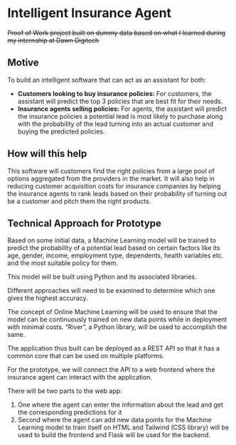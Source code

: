 # Intelligent Insurance Agent

~~Proof of Work project built on dummy data based on what I learned during my internship at Dawn Digitech~~

## Motive
To build an intelligent software that can act as an assistant for both:

- **Customers looking to buy insurance policies:** For customers, the assistant will predict the top 3 policies that are best fit for their needs.
- **Insurance agents selling policies:** For agents, the assistant will predict the insurance policies a potential lead is most likely to purchase along with the probability of the lead turning into an actual customer and buying the predicted policies.

## How will this help
This software will customers find the right policies from a large pool of options aggregated from the providers in the market. It will also help in reducing customer acquisition costs for insurance companies by helping the insurance agents to rank leads based on their probability of turning out be a customer and pitch them the right products.

## Technical Approach for Prototype
Based on some initial data, a Machine Learning model will be trained to predict the probability of a potential lead based on certain factors like its age, gender, income, employment type, dependents, health variables etc. and the most suitable policy for them.

This model will be built using Python and its associated libraries.

Different approaches will need to be examined to determine which one gives the highest accuracy.

The concept of Online Machine Learning will be used to ensure that the model can be continuously trained on new data points while in deployment with minimal costs. “River”, a Python library, will be used to accomplish the same.

The application thus built can be deployed as a REST API so that it has a common core that can be used on multiple platforms.

For the prototype, we will connect the API to a web frontend where the insurance agent can interact with the application.

There will be two parts to the web app:

1.	One where the agent can enter the information about the lead and get the corresponding predictions for it
2.	Second where the agent can add new data points for the Machine Learning model to train itself on
HTML and Tailwind (CSS library) will be used to build the frontend and Flask will be used for the backend.

